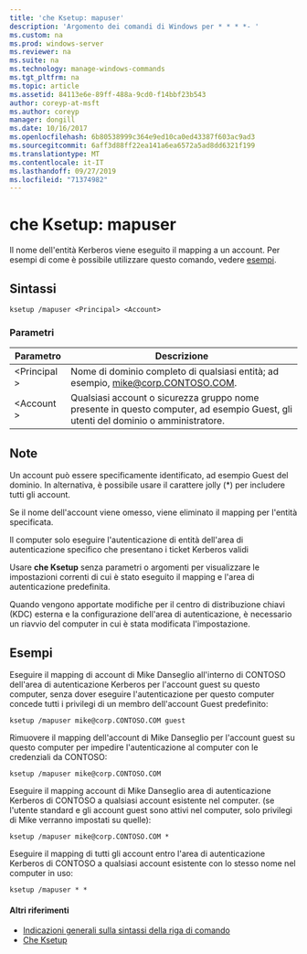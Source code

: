 ```yaml
---
title: 'che Ksetup: mapuser'
description: 'Argomento dei comandi di Windows per * * * *- '
ms.custom: na
ms.prod: windows-server
ms.reviewer: na
ms.suite: na
ms.technology: manage-windows-commands
ms.tgt_pltfrm: na
ms.topic: article
ms.assetid: 84113e6e-89ff-488a-9cd0-f14bbf23b543
author: coreyp-at-msft
ms.author: coreyp
manager: dongill
ms.date: 10/16/2017
ms.openlocfilehash: 6b80538999c364e9ed10ca0ed43387f603ac9ad3
ms.sourcegitcommit: 6aff3d88ff22ea141a6ea6572a5ad8dd6321f199
ms.translationtype: MT
ms.contentlocale: it-IT
ms.lasthandoff: 09/27/2019
ms.locfileid: "71374982"
---
```

# <a name="ksetupmapuser"></a>che Ksetup: mapuser



Il nome dell'entità Kerberos viene eseguito il mapping a un account. Per esempi di come è possibile utilizzare questo comando, vedere [esempi](#BKMK_Examples).

## <a name="syntax"></a>Sintassi

```
ksetup /mapuser <Principal> <Account>
```

### <a name="parameters"></a>Parametri

|  Parametro   |                                                   Descrizione                                                   |
|--------------|-----------------------------------------------------------------------------------------------------------------|
| \<Principal > |              Nome di dominio completo di qualsiasi entità; ad esempio, mike@corp.CONTOSO.COM.              |
|  \<Account >  | Qualsiasi account o sicurezza gruppo nome presente in questo computer, ad esempio Guest, gli utenti del dominio o amministratore. |

## <a name="remarks"></a>Note

Un account può essere specificamente identificato, ad esempio Guest del dominio. In alternativa, è possibile usare il carattere jolly (*) per includere tutti gli account.

Se il nome dell'account viene omesso, viene eliminato il mapping per l'entità specificata.

Il computer solo eseguire l'autenticazione di entità dell'area di autenticazione specifico che presentano i ticket Kerberos validi

Usare **che Ksetup** senza parametri o argomenti per visualizzare le impostazioni correnti di cui è stato eseguito il mapping e l'area di autenticazione predefinita.

Quando vengono apportate modifiche per il centro di distribuzione chiavi (KDC) esterna e la configurazione dell'area di autenticazione, è necessario un riavvio del computer in cui è stata modificata l'impostazione.

## <a name="BKMK_Examples"></a>Esempi

Eseguire il mapping di account di Mike Danseglio all'interno di CONTOSO dell'area di autenticazione Kerberos per l'account guest su questo computer, senza dover eseguire l'autenticazione per questo computer concede tutti i privilegi di un membro dell'account Guest predefinito:
```
ksetup /mapuser mike@corp.CONTOSO.COM guest
```
Rimuovere il mapping dell'account di Mike Danseglio per l'account guest su questo computer per impedire l'autenticazione al computer con le credenziali da CONTOSO:
```
ksetup /mapuser mike@corp.CONTOSO.COM 
```
Eseguire il mapping account di Mike Danseglio area di autenticazione Kerberos di CONTOSO a qualsiasi account esistente nel computer. (se l'utente standard e gli account guest sono attivi nel computer, solo privilegi di Mike verranno impostati su quelle):
```
ksetup /mapuser mike@corp.CONTOSO.COM *
```
Eseguire il mapping di tutti gli account entro l'area di autenticazione Kerberos di CONTOSO a qualsiasi account esistente con lo stesso nome nel computer in uso:
```
ksetup /mapuser * *
```

#### <a name="additional-references"></a>Altri riferimenti

-   [Indicazioni generali sulla sintassi della riga di comando](command-line-syntax-key.md)
-   [Che Ksetup](ksetup.md)